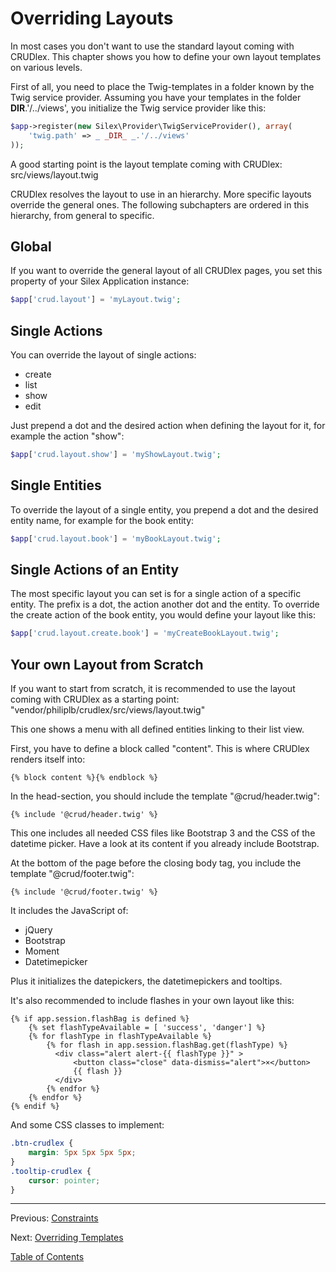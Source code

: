 Overriding Layouts
==================

In most cases you don't want to use the standard layout coming with CRUDlex.
This chapter shows you how to define your own layout templates on various
levels.

First of all, you need to place the Twig-templates in a folder known by the
Twig service provider. Assuming you have your templates in the folder
__DIR__.'/../views', you initialize the Twig service provider like this:

```php
$app->register(new Silex\Provider\TwigServiceProvider(), array(
    'twig.path' => _ _DIR_ _.'/../views'
));
```

A good starting point is the layout template coming with CRUDlex:
src/views/layout.twig

CRUDlex resolves the layout to use in an hierarchy. More specific layouts
override the general ones. The following subchapters are ordered in this
hierarchy, from general to specific.

## Global

If you want to override the general layout of all CRUDlex pages, you set this
property of your Silex Application instance:

```php
$app['crud.layout'] = 'myLayout.twig';
```

## Single Actions

You can override the layout of single actions:
- create
- list
- show
- edit

Just prepend a dot and the desired action when defining the layout for it, for
example the action "show":

```php
$app['crud.layout.show'] = 'myShowLayout.twig';
```

## Single Entities

To override the layout of a single entity, you prepend a dot and the desired
entity name, for example for the book entity:

```php
$app['crud.layout.book'] = 'myBookLayout.twig';
```

## Single Actions of an Entity

The most specific layout you can set is for a single action of a specific
entity. The prefix is a dot, the action another dot and the entity. To override
the create action of the book entity, you would define your layout like this:

```php
$app['crud.layout.create.book'] = 'myCreateBookLayout.twig';
```

## Your own Layout from Scratch

If you want to start from scratch, it is recommended to use the layout coming
with CRUDlex as a starting point:
"vendor/philiplb/crudlex/src/views/layout.twig"

This one shows a menu with all defined entities linking to their list view.

First, you have to define a block called "content".
This is where CRUDlex renders itself into:

```twig
{% block content %}{% endblock %}
```

In the head-section, you should include the template "@crud/header.twig":

```twig
{% include '@crud/header.twig' %}
```

This one includes all needed CSS files like Bootstrap 3 and the CSS of the
datetime picker. Have a look at its content if you already include Bootstrap.

At the bottom of the page before the closing body tag, you include the template
"@crud/footer.twig":

```twig
{% include '@crud/footer.twig' %}
```

It includes the JavaScript of:

- jQuery
- Bootstrap
- Moment
- Datetimepicker

Plus it initializes the datepickers, the datetimepickers and tooltips.

It's also recommended to include flashes in your own layout like this:

```twig
{% if app.session.flashBag is defined %}
    {% set flashTypeAvailable = [ 'success', 'danger'] %}
    {% for flashType in flashTypeAvailable %}
        {% for flash in app.session.flashBag.get(flashType) %}
          <div class="alert alert-{{ flashType }}" >
              <button class="close" data-dismiss="alert">×</button>
              {{ flash }}
          </div>
        {% endfor %}
    {% endfor %}
{% endif %}
```

And some CSS classes to implement:

```css
.btn-crudlex {
    margin: 5px 5px 5px 5px;
}
.tooltip-crudlex {
    cursor: pointer;
}
```

---

Previous: [Constraints](6_constraints.md)

Next: [Overriding Templates](8_templates.md)

[Table of Contents](0_manual.md)
